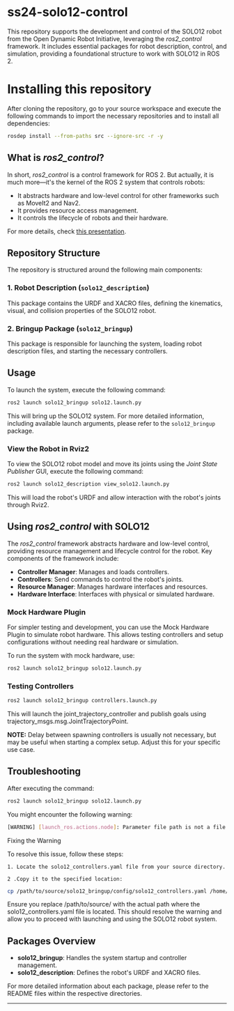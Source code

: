 
# ss24-solo12-control

This repository supports the development and control of the SOLO12 robot from the Open Dynamic Robot Initiative, leveraging the *ros2_control* framework. It includes essential packages for robot description, control, and simulation, providing a foundational structure to work with SOLO12 in ROS 2.


# Installing this repository

After cloning the repository, go to your source workspace and execute the following commands to import the necessary repositories and to install all dependencies:
```bash
rosdep install --from-paths src --ignore-src -r -y
```


## What is *ros2_control*?

In short, *ros2_control* is a control framework for ROS 2. But actually, it is much more—it's the kernel of the ROS 2 system that controls robots:

- It abstracts hardware and low-level control for other frameworks such as MoveIt2 and Nav2.
- It provides resource access management.
- It controls the lifecycle of robots and their hardware.

For more details, check [this presentation](https://control.ros.org/master/doc/resources/resources.html#ros-world-2021).

## Repository Structure

The repository is structured around the following main components:

### 1. Robot Description (`solo12_description`)
This package contains the URDF and XACRO files, defining the kinematics, visual, and collision properties of the SOLO12 robot.

### 2. Bringup Package (`solo12_bringup`)
This package is responsible for launching the system, loading robot description files, and starting the necessary controllers.

## Usage

To launch the system, execute the following command:

```bash
ros2 launch solo12_bringup solo12.launch.py
```

This will bring up the SOLO12 system. For more detailed information, including available launch arguments, please refer to the `solo12_bringup` package.

### View the Robot in Rviz2

To view the SOLO12 robot model and move its joints using the *Joint State Publisher* GUI, execute the following command:

```bash
ros2 launch solo12_description view_solo12.launch.py
```

This will load the robot's URDF and allow interaction with the robot's joints through Rviz2.


## Using *ros2_control* with SOLO12

The *ros2_control* framework abstracts hardware and low-level control, providing resource management and lifecycle control for the robot. Key components of the framework include:

- **Controller Manager**: Manages and loads controllers.
- **Controllers**: Send commands to control the robot's joints.
- **Resource Manager**: Manages hardware interfaces and resources.
- **Hardware Interface**: Interfaces with physical or simulated hardware.

### Mock Hardware Plugin

For simpler testing and development, you can use the Mock Hardware Plugin to simulate robot hardware. This allows testing controllers and setup configurations without needing real hardware or simulation.

To run the system with mock hardware, use:

```bash
ros2 launch solo12_bringup solo12.launch.py 
```

### Testing Controllers

```bash
ros2 launch solo12_bringup controllers.launch.py

```
This will launch the joint_trajectory_controller and publish goals using trajectory_msgs.msg.JointTrajectoryPoint.

**NOTE:** Delay between spawning controllers is usually not necessary, but may be useful when starting a complex setup. Adjust this for your specific use case.

## Troubleshooting

After executing the command:

```bash
ros2 launch solo12_bringup solo12.launch.py
```
You might encounter the following warning:

```bash
[WARNING] [launch_ros.actions.node]: Parameter file path is not a file: /home/ritz/ros/install/solo12_bringup/share/solo12_bringup/config/solo12_controllers.yaml
```

Fixing the Warning

To resolve this issue, follow these steps:

    1. Locate the solo12_controllers.yaml file from your source directory.

    2 .Copy it to the specified location:
```bash
cp /path/to/source/solo12_bringup/config/solo12_controllers.yaml /home/ritz/ros/install/solo12_bringup/share/solo12_bringup/config/
```
Ensure you replace /path/to/source/ with the actual path where the solo12_controllers.yaml file is located.
This should resolve the warning and allow you to proceed with launching and using the SOLO12 robot system.





## Packages Overview

- **solo12_bringup**: Handles the system startup and controller management.
- **solo12_description**: Defines the robot's URDF and XACRO files.

For more detailed information about each package, please refer to the README files within the respective directories.

---
